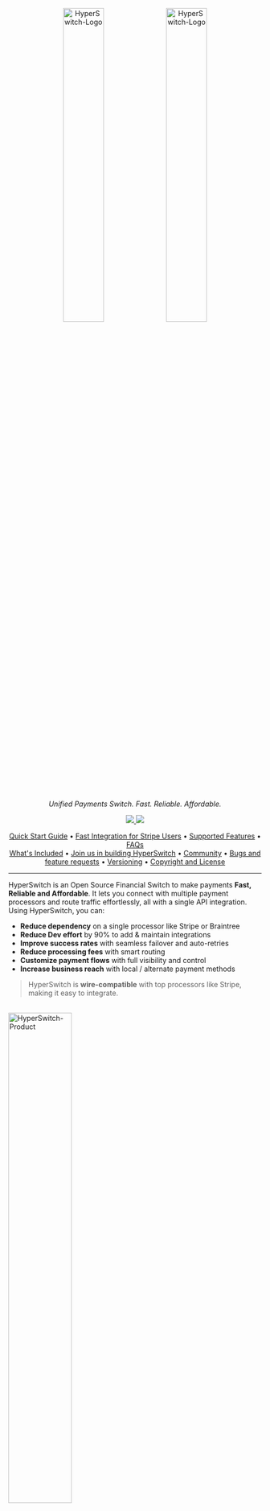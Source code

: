 <p align="center">
  <img src="./docs/imgs/hyperswitch-logo-dark.svg#gh-dark-mode-only" alt="HyperSwitch-Logo" width="40%" />
  <img src="./docs/imgs/hyperswitch-logo-light.svg#gh-light-mode-only" alt="HyperSwitch-Logo" width="40%" />
</p>

<p align="center">
<i>Unified Payments Switch. Fast. Reliable. Affordable.</i>
</p>

<p align="center">
  <a href="https://github.com/juspay/hyperswitch/actions?query=workflow%3ACI+branch%3Amain">
    <img src="https://github.com/juspay/hyperswitch/workflows/CI/badge.svg" />
  </a>
  <a href="https://github.com/juspay/hyperswitch/blob/main/LICENSE">
    <img src="https://img.shields.io/github/license/juspay/hyperswitch" />
  </a>
</p>

<p align="center">
  <a href="#quick-start-guide">Quick Start Guide</a> •
  <a href="#fast-integration-for-stripe-users">Fast Integration for Stripe Users</a> •
  <a href="#supported-features">Supported Features</a> •
  <a href="#faqs">FAQs</a>
  <br>
  <a href="#whats-included">What's Included</a> •
  <a href="#join-us-in-building-hyperswitch">Join us in building HyperSwitch</a> •
  <a href="#community">Community</a> •
  <a href="#bugs-and-feature-requests">Bugs and feature requests</a> •
  <a href="#versioning">Versioning</a> •
  <a href="#copyright-and-license">Copyright and License</a>
</p>
<hr>

HyperSwitch is an Open Source Financial Switch to make payments **Fast, Reliable
and Affordable**.
It lets you connect with multiple payment processors and route traffic
effortlessly, all with a single API integration.
Using HyperSwitch, you can:

- **Reduce dependency** on a single processor like Stripe or Braintree
- **Reduce Dev effort** by 90% to add & maintain integrations
- **Improve success rates** with seamless failover and auto-retries
- **Reduce processing fees** with smart routing
- **Customize payment flows** with full visibility and control
- **Increase business reach** with local / alternate payment methods

> HyperSwitch is **wire-compatible** with top processors like Stripe, making it
> easy to integrate.

<br>
<img src="./docs/imgs/hyperswitch-product.png" alt="HyperSwitch-Product" width="50%" />

## Quick Start Guide


<a href="https://app.hyperswitch.io"><img src="./docs/imgs/signup-to-hs.svg" height="35"></a>

Ways to get started with Hyperswitch:

1. Try it in our Sandbox Environment: Fast and easy to
   start.
   No code or setup required in your system, [learn more](/docs/try_sandbox.md)


<a href="https://app.hyperswitch.io"><img src="./docs/imgs/get-api-keys.svg" height="35"></a>

2. A simple demo of integrating Hyperswitch with your React App, Try our React [Demo App](https://github.com/aashu331998/hyperswitch-react-demo-app/archive/refs/heads/main.zip).


3. Install in your local system: Configurations and
   setup required in your system.
   Suitable if you like to customize the core offering, [setup guide](/docs/try_local_system.md)

## Fast Integration for Stripe Users

If you are already using Stripe, integrating with HyperSwitch is fun, fast &
easy.
Try the steps below to get a feel for how quick the setup is:

1. Get API keys from our [dashboard].
2. Follow the instructions detailed on our
   [documentation page][migrate-from-stripe].

[dashboard]: https://app.hyperswitch.io/
[migrate-from-stripe]: https://hyperswitch.io/docs/migrateFromStripe

## Supported Features

### Supported Payment Processors and Methods

As of Apr 2023, we support 30 payment processors and multiple payment methods.
In addition, we are continuously integrating new processors based on their reach
and community requests.
Our target is to support 100+ processors by H2 2023.
You can find the latest list of payment processors, supported methods, and
features
[here][supported-connectors-and-features].

[supported-connectors-and-features]: https://docs.google.com/spreadsheets/d/e/2PACX-1vQWHLza9m5iO4Ol-tEBx22_Nnq8Mb3ISCWI53nrinIGLK8eHYmHGnvXFXUXEut8AFyGyI9DipsYaBLG/pubhtml?gid=0&single=true

### Hosted Version

In addition to all the features of the open-source product, our hosted version
provides features and support to manage your payment infrastructure, compliance,
analytics, and operations end-to-end:

- **System Performance & Reliability**

  - Scalable to support 50000 tps
  - System uptime of up to 99.99%
  - Deployment with very low latency
  - Hosting option with AWS or GCP

- **Value Added Services**

  - Compliance Support incl. PCI, GDPR, Card Vault etc
  - Customize the integration or payment experience
  - Control Center with elaborate analytics and reporting
  - Integration with Risk Management Solutions
  - Integration with other platforms like Subscription, E-commerce, Accounting,
    etc.

- **Enterprise Support**

  - 24x7 Email / On-call Support
  - Dedicated Relationship Manager
  - Custom dashboards with deep analytics, alerts, and reporting
  - Expert team to consult and improve business metrics

You can [try the hosted version in our sandbox][dashboard].

## FAQs

Got more more questions?
Please refer to our [FAQs page][faqs].

[faqs]: https://hyperswitch.io/docs/websiteFAQ

<!--
## Documentation

Please refer to the following documentation pages:

- Getting Started Guide [Link]
- API Reference [Link]
- Payments Fundamentals [Link]
- Installation Support [Link]
- Router Architecture [Link]
 -->

## What's Included

Within the repositories you'll find the following directories and files,
logically grouping common assets and providing both compiled and minified
variations.

### Repositories

The current setup contains a single repo, which contains the core payment router
and the various connector integrations under the `src/connector` sub-directory.

<!-- ### Sub-Crates -->

<!--
| Crate | Stability | Master | Docs | Example |
|--------|-----------|-------|:----:|:------:|
| [masking](./crates/masking) | [![experimental](https://raster.shields.io/static/v1?label=&message=experimental&color=orange)](https://github.com/emersion/stability-badges#experimental) | [![Health](https://raster.shields.io/static/v1?label=&message=unknown&color=333)]() | [![docs.rs](https://raster.shields.io/static/v1?label=&message=docs&color=eee)](https://docs.rs/masking) | [![Open in Gitpod](https://raster.shields.io/static/v1?label=&message=try%20online&color=eee)]() |
| [router](./crates/router) | [![experimental](https://raster.shields.io/static/v1?label=&message=experimental&color=orange)](https://github.com/emersion/stability-badges#experimental) | [![Health](https://raster.shields.io/static/v1?label=&message=unknown&color=333)]() | [![docs.rs](https://raster.shields.io/static/v1?label=&message=docs&color=eee)](https://docs.rs/router) | [![Open in Gitpod](https://raster.shields.io/static/v1?label=&message=try%20online&color=eee)]() |
-->

### Files Tree Layout

<!-- FIXME: this table should either be generated by a script or smoke test
should be introduced checking it agrees with actual structure -->

```text
├── config                       : config files for router. This stores the initial startup config and separate configs can be provided for debug/release builds.
├── crates                       : sub-crates
│   ├── masking                  : making pii information for pci and gdpr compliance
│   ├── router                   : the main crate
│   └── router_derive            : utility macros for the router crate
├── docs                         : hand written documentation
├── examples                     : examples
├── logs                         : logs generated at runtime
├── migrations                   : diesel db setup
├── openapi                      : API definition
├── postman                      : postman scenarios for API
└── target                       : generated files
```

## Join us in building HyperSwitch

### Our Belief

> Payments should be open, fast, reliable and affordable to serve
> the billions of people at scale.

<!--
HyperSwitch would allow everyone to quickly customize and set up an open payment
switch, while giving a unified experience to your users, abstracting away the
ever shifting payments landscape.

The HyperSwitch journey starts with a payment orchestrator.
It was born from our struggle to understand and integrate various payment
options/payment processors/networks and banks, with varying degrees of
documentation and inconsistent API semantics. -->

Globally payment diversity has been growing at a rapid pace.
There are hundreds of payment processors and new payment methods like BNPL,
RTP etc.
Businesses need to embrace this diversity to increase conversion, reduce cost
and improve control.
But integrating and maintaining multiple processors needs a lot of dev effort.
Why should devs across companies repeat the same work?
Why can't it be unified and reused? Hence, HyperSwitch was born to create that
reusable core and let companies build and customize on top of it.

### Our Values

1. Embrace Payments Diversity: It will drive innovation in the ecosystem in
   multiple ways.
2. Make it Open Source: Increases trust; Improves the quality and reusability of
   software.
3. Be Community driven: It enables participatory design and development.
4. Build it like Systems Software: This sets a high bar for Reliability,
   Security and Performance SLAs.
5. Maximize Value Creation: For developers, customers & partners.

### Contributing

This project is being created and maintained by [Juspay](https://juspay.in),
South Asia's largest payments orchestrator/switch, processing more than 50
Million transactions per day. The solution has 1Mn+ lines of Haskell code built
over 10 years.
HyperSwitch leverages our experience in building large-scale, enterprise-grade &
frictionless payment solutions.
It is built afresh for the global markets as an open-source product in Rust.
We are long-term committed to building and making it useful for the community.

The product roadmap is open for the community's feedback.
We shall evolve a prioritization process that is open and community-driven.
We welcome contributions from the community. Please read through our
[contributing guidelines](/docs/CONTRIBUTING.md).
Included are directions for opening issues, coding standards, and notes on
development.

Important note for Rust developers: We aim for contributions from the community
across a broad range of tracks. Hence, we have prioritized simplicity and code
readability over purely idiomatic code. For example, some of the code in core
functions (e.g., `payments_core`) is written to be more readable than
pure-idiomatic.

## Community

Get updates on HyperSwitch development and chat with the community:

- Read and subscribe to [the official HyperSwitch blog][blog].
- Join our [Discord server][discord].
- Join our [Slack workspace][slack].
- Ask and explore our [GitHub Discussions][github-discussions].

[blog]: https://blog.hyperswitch.io
[discord]: https://discord.gg/wJZ7DVW8mm
[slack]: https://join.slack.com/t/hyperswitch-io/shared_invite/zt-1k6cz4lee-SAJzhz6bjmpp4jZCDOtOIg
[github-discussions]: https://github.com/juspay/hyperswitch/discussions

## Bugs and feature requests

Please read the issue guidelines and search for [existing and closed issues].
If your problem or idea is not addressed yet, please [open a new issue].

[existing and closed issues]: https://github.com/juspay/hyperswitch/issues
[open a new issue]: https://github.com/juspay/hyperswitch/issues/new/choose

## Versioning

Check the [CHANGELOG.md](./CHANGELOG.md) file for details.

## Copyright and License

This product is licensed under the [Apache 2.0 License](LICENSE).
